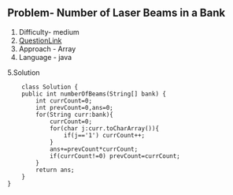 ## Problem- Number of Laser Beams in a Bank
1. Difficulty- medium
2. [QuestionLink](https://leetcode.com/problems/number-of-laser-beams-in-a-bank/description/)
3. Approach - Array
4. Language - java


5.Solution
 
 
        class Solution {
        public int numberOfBeams(String[] bank) {
            int currCount=0;
            int prevCount=0,ans=0;
            for(String curr:bank){
                currCount=0;
                for(char j:curr.toCharArray()){
                    if(j=='1') currCount++;
                }
                ans+=prevCount*currCount;
                if(currCount!=0) prevCount=currCount;
            }
            return ans;
        }
    }
